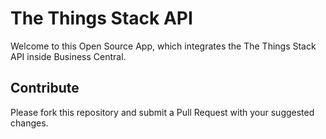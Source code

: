 # The Things Stack API
Welcome to this Open Source App, which integrates the The Things Stack API inside Business Central.

## Contribute
Please fork this repository and submit a Pull Request with your suggested changes.